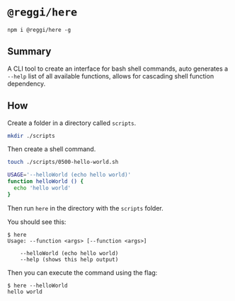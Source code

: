 # `@reggi/here`

```
npm i @reggi/here -g
```

## Summary 

A CLI tool to create an interface for bash shell commands, auto generates a `--help` list of all available functions, allows for cascading shell function dependency.

## How

Create a folder in a directory called `scripts`.

```bash
mkdir ./scripts
```

Then create a shell command.

```bash
touch ./scripts/0500-hello-world.sh
```

```sh
USAGE='--helloWorld (echo hello world)'
function helloWorld () {
  echo 'hello world'
}
```

Then run `here` in the directory with the `scripts` folder.

You should see this:

```
$ here
Usage: --function <args> [--function <args>]

	--helloWorld (echo hello world)
	--help (shows this help output)
```

Then you can execute the command using the flag:

```
$ here --helloWorld
hello world
```
